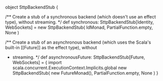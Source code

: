 
object SttpBackendStub {

/** Create a stub of a synchronous backend (which doesn't use an effect type), without streaming.
*/
def synchronous: SttpBackendStub[Identity, WebSockets] =
new SttpBackendStub(
IdMonad,
PartialFunction.empty,
None
)

/** Create a stub of an asynchronous backend (which uses the Scala's built-in [[Future]] as the effect type), without
* streaming.
*/
def asynchronousFuture: SttpBackendStub[Future, WebSockets] = {
import scala.concurrent.ExecutionContext.Implicits.global
new SttpBackendStub(
new FutureMonad(),
PartialFunction.empty,
None
)
}